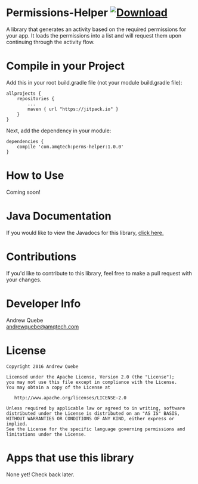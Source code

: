 # Permissions-Helper [ ![Download](https://api.bintray.com/packages/andrew-quebe/maven/Permissions-Helper/images/download.svg) ](https://bintray.com/andrew-quebe/maven/Permissions-Helper/_latestVersion)
A library that generates an activity based on the required permissions for your app. It loads the permissions into a list and will request them upon continuing through the activity flow.

# Compile in your Project
Add this in your root build.gradle file (not your module build.gradle file):

```
allprojects {
	repositories {
		...
		maven { url "https://jitpack.io" }
	}
}
```

Next, add the dependency in your module:

```
dependencies {
	compile 'com.amqtech:perms-helper:1.0.0'
}
````

# How to Use
Coming soon!

# Java Documentation
If you would like to view the Javadocs for this library, [click here.](https://cdn.rawgit.com/Andrew-Quebe/Permissions-Helper/master/javadoc/index.html)

# Contributions
If you'd like to contribute to this library, feel free to make a pull request with your changes. 

# Developer Info
Andrew Quebe<br>
[andrewquebe@amqtech.com](mailto:andrewquebe@amqtech.com)

# License

```
Copyright 2016 Andrew Quebe

Licensed under the Apache License, Version 2.0 (the "License");
you may not use this file except in compliance with the License.
You may obtain a copy of the License at

   http://www.apache.org/licenses/LICENSE-2.0

Unless required by applicable law or agreed to in writing, software
distributed under the License is distributed on an "AS IS" BASIS,
WITHOUT WARRANTIES OR CONDITIONS OF ANY KIND, either express or implied.
See the License for the specific language governing permissions and
limitations under the License.
```

# Apps that use this library
None yet! Check back later.

